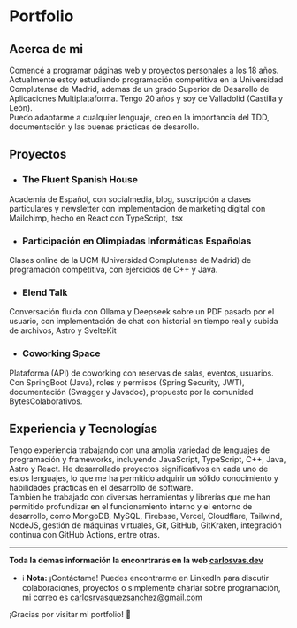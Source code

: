 # Portfolio

## Acerca de mi
Comencé a programar páginas web y proyectos personales a los 18 años. Actualmente estoy estudiando programación competitiva en la Universidad Complutense de Madrid, ademas de un grado Superior de Desarollo de Aplicaciones Multiplataforma. Tengo 20 años y soy de Valladolid (Castilla y León).  
Puedo adaptarme a cualquier lenguaje, creo en la importancia del TDD, documentación y las buenas prácticas de desarollo.

## Proyectos
- ### The Fluent Spanish House
Academia de Español, con socialmedia, blog, suscripción a clases particulares y newsletter con implementacion de marketing digital con Mailchimp, hecho en React con TypeScript, .tsx

- ### Participación en Olimpiadas Informáticas Españolas
Clases online de la UCM (Universidad Complutense de Madrid) de programación competitiva, con ejercicios de C++ y Java.

- ### Elend Talk
Conversación fluida con Ollama y Deepseek sobre un PDF pasado por el usuario, con implementación de chat con historial en tiempo real y subida de archivos, Astro y SvelteKit

- ### Coworking Space
Plataforma (API) de coworking con reservas de salas, eventos, usuarios. Con SpringBoot (Java), roles y permisos (Spring Security, JWT), documentación (Swagger y Javadoc), propuesto por la comunidad BytesColaborativos.

## Experiencia y Tecnologías
Tengo experiencia trabajando con una amplia variedad de lenguajes de programación y frameworks, incluyendo JavaScript, TypeScript, C++, Java, Astro y React. He desarrollado proyectos significativos en cada uno de estos lenguajes, lo que me ha permitido adquirir un sólido conocimiento y habilidades prácticas en el desarrollo de software.  
También he trabajado con diversas herramientas y librerías que me han permitido profundizar en el funcionamiento interno y el entorno de desarrollo, como MongoDB, MySQL, Firebase, Vercel, Cloudflare, Tailwind, NodeJS, gestión de máquinas virtuales, Git, GitHub, GitKraken, integración continua con GitHub Actions, entre otras.

---
**Toda la demas información la enconrtrarás en la web [carlosvas.dev](carlosvas.dev/)**

- :information_source: **Nota:**
¡Contáctame! Puedes encontrarme en LinkedIn para discutir colaboraciones, proyectos o simplemente charlar sobre programación, mi correo es carlosrvasquezsanchez@gmail.com

¡Gracias por visitar mi portfolio! 🚀